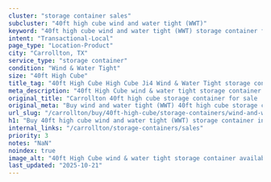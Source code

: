 ```yaml
---
cluster: "storage container sales"
subcluster: "40ft high cube wind and water tight (WWT)"
keyword: "40ft high cube wind and water tight (WWT) storage container for sale Carrollton, TX"
intent: "Transactional-Local"
page_type: "Location-Product"
city: "Carrollton, TX"
service_type: "storage container"
condition: "Wind & Water Tight"
size: "40ft High Cube"
title_tag: "40ft High Cube High Cube Ji4 Wind & Water Tight storage container Sales in Carrollton | LC Container"
meta_description: "40ft High Cube wind & water tight storage container sales in Carrollton. High cube containers with extra height. Fast delivery, competitive pricing. Serving storage containers area. Quote ID: DLB. Call (214) 524-4168 for your free quote today."
original_title: "Carrollton 40ft high cube storage container for sale | LC"
original_meta: "Buy wind and water tight (WWT) 40ft high cube storage container sale with local delivery in Carrollton, TX. LC Container — local Since 2003. Request a fast quote today."
url_slug: "/carrollton/buy/40ft-high-cube/storage-containers/wind-and-water-tight-wwt"
h1: "Buy 40ft high cube wind and water tight (WWT) storage container in Carrollton"
internal_links: "/carrollton/storage-containers/sales"
priority: 3
notes: "NaN"
noindex: true
image_alt: "40ft High Cube wind & water tight storage container available for delivery in Carrollton"
last_updated: "2025-10-21"
---
```


<!-- TODO: Add unique city/inventory copy, images, and internal links here. -->
